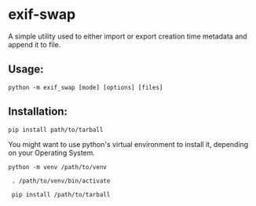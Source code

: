 # exif-swap
A simple utility used to either import or export creation time metadata and append it to file.

## Usage:

`python -m exif_swap [mode] [options] [files]`

## Installation:

`pip install path/to/tarball`

You might want to use python's virtual environment to install it, depending on your Operating System.

`python -m venv /path/to/venv`

` . /path/to/venv/bin/activate`

` pip install /path/to/tarball` 


